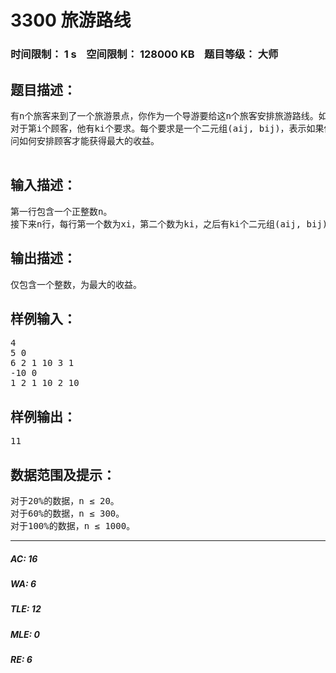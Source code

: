 # 3300 旅游路线   
### 时间限制： 1 s&nbsp;&nbsp;&nbsp;&nbsp;空间限制： 128000 KB&nbsp;&nbsp;&nbsp;&nbsp;题目等级： 大师  
## 题目描述：  

<pre>
有n个旅客来到了一个旅游景点，你作为一个导游要给这n个旅客安排旅游路线。如果你安排了第i个旅客去旅游，那么你会得到xi的钱（若xi为负数，则你需要给他﹣xi的钱）。
对于第i个顾客，他有ki个要求。每个要求是一个二元组(aij, bij)，表示如果你安排了顾客i去，但是没有安排顾客aij去，那么xi就要减去bij。
问如何安排顾客才能获得最大的收益。
 
</pre>
  
  
## 输入描述：  

<pre>
第一行包含一个正整数n。 
接下来n行，每行第一个数为xi，第二个数为ki，之后有ki个二元组(aij, bij)。
</pre>
  
  
## 输出描述：  

<pre>
仅包含一个整数，为最大的收益。
</pre>
  
  
## 样例输入：  

<pre>
4
5 0
6 2 1 10 3 1
-10 0
1 2 1 10 2 10
</pre>
  
  
## 样例输出：  

<pre>
11
</pre>
  
  
## 数据范围及提示：  

<pre>
对于20%的数据，n ≤ 20。
对于60%的数据，n ≤ 300。
对于100%的数据，n ≤ 1000。
</pre>
  
  
***  

##### AC: 16  
##### WA: 6  
##### TLE: 12  
##### MLE: 0  
##### RE: 6  
